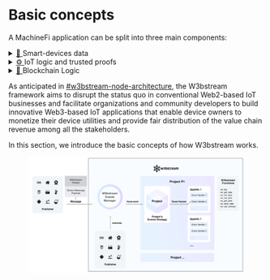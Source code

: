 # Basic concepts

A MachineFi application can be split into three main components:&#x20;

<details>

<summary><a href="https://emojipedia.org/satellite-antenna/">📡 </a>Smart-devices data</summary>

Whether it's a Web3-oriented smart device newly designed with dApps in mind, or one that has already existed in the market, a MachineFi application relies on data generated by a smart device.

</details>

<details>

<summary><a href="https://emojipedia.org/gear/">⚙️  </a>IoT logic and trusted proofs </summary>

From rewarding sleeping patterns and workout progress, over selling industrial machines as a service, to incentivizing weather data contribution and predict the global climate change, any MachineFi application always requires some IoT data processing and storage. On top of this data, trusted "proofs of real-world facts" have to be generated for the Blockchain Logic of any MachineFi application.

</details>

<details>

<summary><a href="https://emojipedia.org/link/">🔗 </a>Blockchain Logic</summary>

Basic blockchain components of a MachineFi application typically include a set of Authorization-related smart contracts, as well as an incentivizing token economy. More complex applications could include decentralized data marketplaces or complex DeFi functionalities.&#x20;

</details>

As anticipated in [#w3bstream-node-architecture](../../#w3bstream-node-architecture "mention"), the W3bstream framework aims to disrupt the status quo in conventional Web2-based IoT businesses and facilitate organizations and community developers to build innovative Web3-based IoT applications that enable device owners to monetize their device utilities and provide fair distribution of the value chain revenue among all the stakeholders.

In this section, we introduce the basic concepts of how W3bstream works.

<figure><img src="../../.gitbook/assets/image (35).png" alt=""><figcaption></figcaption></figure>
